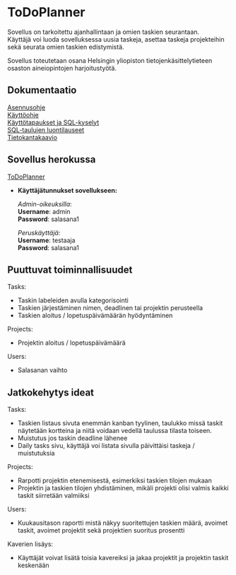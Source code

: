 # ToDoPlanner

Sovellus on tarkoitettu ajanhallintaan ja omien taskien seurantaan.  
Käyttäjä voi luoda sovelluksessa uusia taskeja, asettaa taskeja projekteihin sekä seurata omien taskien edistymistä.  

Sovellus toteutetaan osana Helsingin yliopiston tietojenkäsittelytieteen osaston aineiopintojen harjoitustyötä.

## Dokumentaatio
[Asennusohje](https://github.com/Patrieli/ToDoPlanner/blob/master/documentation/asennusohje.md)  
[Käyttöohje](https://github.com/Patrieli/ToDoPlanner/blob/master/documentation/kayttoohje.md)  
[Käyttötapaukset ja SQL-kyselyt](https://github.com/Patrieli/ToDoPlanner/blob/master/documentation/k%C3%A4ytt%C3%B6tapaukset.md)  
[SQL-taulujen luontilauseet](https://github.com/Patrieli/ToDoPlanner/blob/master/documentation/taulujenluontiskriptit.md)  
[Tietokantakaavio](https://github.com/Patrieli/ToDoPlanner/blob/master/documentation/pictures/tietokantakaavio.jpg) 


## Sovellus herokussa
[ToDoPlanner](https://todoplanneri.herokuapp.com/)

- **Käyttäjätunnukset sovellukseen:**  

	 *Admin-oikeuksilla*:  
  **Username**: admin  
  **Password**: salasana1  

	*Peruskäyttäjä:*  
  **Username**: testaaja  
  **Password**: salasana1  

## Puuttuvat toiminnallisuudet  
Tasks:  
- Taskin labeleiden avulla kategorisointi  
- Taskien järjestäminen nimen, deadlinen tai projektin perusteella  
- Taskien aloitus / lopetuspäivämäärän hyödyntäminen

Projects:  
- Projektin aloitus / lopetuspäivämäärä  

Users:
- Salasanan vaihto  

## Jatkokehytys ideat  
Tasks:  
- Taskien listaus sivuta enemmän kanban tyylinen, taulukko missä taskit näytetään kortteina ja niitä voidaan vedellä taulussa tilasta toiseen.  
- Muistutus jos taskin deadline lähenee  
- Daily tasks sivu, käyttäjä voi listata sivulla päivittäisi taskeja / muistutuksia  

Projects:  
- Rarpotti projektin etenemisestä, esimerkiksi taskien tilojen mukaan  
- Projektin ja taskien tilojen yhdistäminen, mikäli projekti olisi valmis kaikki taskit siirretään valmiiksi  

Users:  
- Kuukausitason raportti mistä näkyy suoritettujen taskien määrä, avoimet taskit, avoimet projektit sekä projektien suoritus prosentti  

Kaverien lisäys:  
- Käyttäjät voivat lisätä toisia kavereiksi ja jakaa projektit ja projektin taskit keskenään

